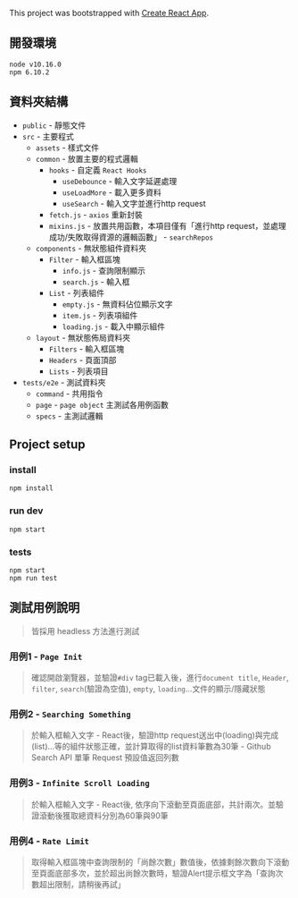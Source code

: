 This project was bootstrapped with [Create React App](https://github.com/facebook/create-react-app).

## 開發環境
```
node v10.16.0
npm 6.10.2
```
## 資料夾結構
* `public` - 靜態文件
* `src` - 主要程式
    - `assets` - 樣式文件
    - `common` - 放置主要的程式邏輯
        - `hooks` - 自定義 `React Hooks`
            - `useDebounce` - 輸入文字延遲處理
            - `useLoadMore` - 載入更多資料
            - `useSearch` - 輸入文字並進行http request
        - `fetch.js` - `axios` 重新封裝
        - `mixins.js` - 放置共用函數，本項目僅有「進行http request，並處理成功/失敗取得資源的邏輯函數」 - `searchRepos`
    - `components` - 無狀態組件資料夾
        - `Filter` - 輸入框區塊
            - `info.js` - 查詢限制顯示
            - `search.js` - 輸入框
        - `List` - 列表組件
            - `empty.js` - 無資料佔位顯示文字
            - `item.js` - 列表項組件
            - `loading.js` - 載入中顯示組件
    - `layout` - 無狀態佈局資料夾
        - `Filters` - 輸入框區塊
        - `Headers` - 頁面頂部
        - `Lists` - 列表項目
* `tests/e2e` - 測試資料夾
    - `command` - 共用指令
    - `page` - `page object` 主測試各用例函數
    - `specs` - 主測試邏輯

## Project setup
### install
```
npm install
```
### run dev
```
npm start
```
### tests
```
npm start
npm run test
```

## 測試用例說明
> 皆採用 headless 方法進行測試
### 用例1 - `Page Init`
> 確認開啟瀏覽器，並驗證`#div` tag已載入後，進行`document title`, `Header`, `filter`, `search`(驗證為空值), `empty`, `loading`...文件的顯示/隱藏狀態

### 用例2 - `Searching Something`
> 於輸入框輸入文字 - React後，驗證http request送出中(loading)與完成(list)...等的組件狀態正確，並計算取得的list資料筆數為30筆 - Github Search API 單筆 Request 預設值返回列數

### 用例3 - `Infinite Scroll Loading`
> 於輸入框輸入文字 - React後, 依序向下滾動至頁面底部，共計兩次。並驗證滾動後獲取總資料分別為60筆與90筆

### 用例4 - `Rate Limit`
> 取得輸入框區塊中查詢限制的「尚餘次數」數值後，依據剩餘次數向下滾動至頁面底部多次，並於超出尚餘次數時，驗證Alert提示框文字為「查詢次數超出限制，請稍後再試」